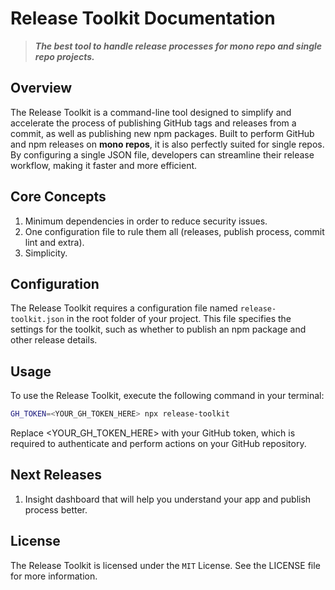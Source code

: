 # Release Toolkit Documentation
> ***The best tool to handle release processes for mono repo and single repo projects.***  

## Overview
The Release Toolkit is a command-line tool designed to simplify and accelerate the process of publishing GitHub tags and releases from a commit, as well as publishing new npm packages.
Built to perform GitHub and npm releases on **mono repos**, it is also perfectly suited for single repos.
By configuring a single JSON file, developers can streamline their release workflow, making it faster and more efficient.


## Core Concepts
1. Minimum dependencies in order to reduce security issues.
2. One configuration file to rule them all (releases, publish process, commit lint and extra).
3. Simplicity.


## Configuration
The Release Toolkit requires a configuration file named `release-toolkit.json` in the root folder of your project.
This file specifies the settings for the toolkit, such as whether to publish an npm package and other release details.

## Usage
To use the Release Toolkit, execute the following command in your terminal:

```bash
GH_TOKEN=<YOUR_GH_TOKEN_HERE> npx release-toolkit
```
Replace <YOUR_GH_TOKEN_HERE> with your GitHub token, which is required to authenticate and perform actions on your GitHub repository.

## Next Releases
1. Insight dashboard that will help you understand your app and publish process better.

## License
The Release Toolkit is licensed under the `MIT` License. See the LICENSE file for more information.